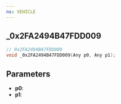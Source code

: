 ```yaml
---
ns: VEHICLE
---
```

## _0x2FA2494B47FDD009

```c
// 0x2FA2494B47FDD009
void _0x2FA2494B47FDD009(Any p0, Any p1);
```


## Parameters
* **p0**: 
* **p1**: 

